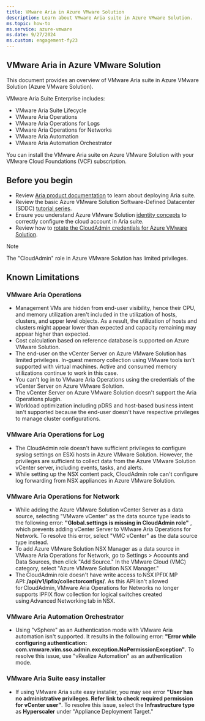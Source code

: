 ```yaml
---
title: VMware Aria in Azure VMware Solution 
description: Learn about VMware Aria suite in Azure VMware Solution. 
ms.topic: how-to
ms.service: azure-vmware
ms.date: 9/27/2024
ms.custom: engagement-fy23
---
```


## VMware Aria in Azure VMware Solution

This document provides an overview of VMware Aria suite in Azure VMware Solution (Azure VMware Solution).  

VMware Aria Suite Enterprise includes:
- VMware Aria Suite Lifecycle
- VMware Aria Operations
- VMware Aria Operations for Logs
- VMware Aria Operations for Networks
- VMware Aria Automation
- VMware Aria Automation Orchestrator

You can install the VMware Aria suite on Azure VMware Solution with your VMware Cloud Foundations (VCF) subscription. 

## Before you begin

- Review [Aria product documentation](https://docs.vmware.com/en/VMware-Aria-Suite/2019/Getting-Started-VMware-Aria-Suite/GUID-6531EC71-6AC0-4C22-BF38-1A5CD21825C6.html) to learn about deploying Aria suite. 
-  Review the basic Azure VMware Solution Software-Defined Datacenter (SDDC) [tutorial series](https://learn.microsoft.com/azure/azure-vmware/tutorial-network-checklist).
- Ensure you understand Azure VMware Solution [identity concepts](https://learn.microsoft.com/azure/azure-vmware/architecture-identity#vcenter-server-access-and-identity) to correctly configure the cloud account in Aria suite.
- Review how to [rotate the CloudAdmin credentials for Azure VMware Solution](https://learn.microsoft.com/azure/azure-vmware/rotate-cloudadmin-credentials?tabs=azure-portal). 


>[!NOTE] 
> The "CloudAdmin" role in Azure VMware Solution has limited privileges. 

## Known Limitations

### VMware Aria Operations 

- Management VMs are hidden from end-user visibility, hence their CPU, and memory utilization aren't included in the utilization of hosts, clusters, and upper level objects. As a result, the utilization of hosts and clusters might appear lower than expected and capacity remaining may appear higher than expected.
- Cost calculation based on reference database is supported on Azure VMware Solution.
- The end-user on the vCenter Server on Azure VMware Solution has limited privileges. In-guest memory collection using VMware tools isn't supported with virtual machines. Active and consumed memory utilizations continue to work in this case.
- You can't log in to VMware Aria Operations using the credentials of the vCenter Server on Azure VMware Solution.
- The vCenter Server on Azure VMware Solution doesn't support the Aria Operations plugin.
- Workload optimization including pDRS and host-based business intent isn't supported because the end-user doesn't have respective privileges to manage cluster configurations.
 
### VMware Aria Operations for Log 

- The CloudAdmin role doesn't have sufficient privileges to configure syslog settings on ESXi hosts in Azure VMware Solution. However, the privileges are sufficient to collect data from the Azure VMware Solution vCenter server, including events, tasks, and alerts.
- While setting up the NSX content pack, CloudAdmin role can't configure log forwarding from NSX appliances in Azure VMware Solution.

### VMware Aria Operations for Network

- While adding the Azure VMware Solution vCenter Server as a data source, selecting "VMware vCenter" as the data source type leads to the following error: **"Global.settings is missing in CloudAdmin role"** , which prevents adding vCenter Server to VMware Aria Operations for Network. To resolve this error, select "VMC vCenter" as the data source type instead.
- To add Azure VMware Solution NSX Manager as a data source in VMware Aria Operations for Network, go to Settings > Accounts and Data Sources, then click "Add Source." In the VMware Cloud (VMC) category, select "Azure VMware Solution NSX Manager."
- The CloudAdmin role doesn't have write access to NSX IPFIX MP API: **/api/v1/ipfix/collectorconfigs/<id>**. As this API isn't allowed for CloudAdmin, VMware Aria Operations for Networks no longer supports IPFIX flow collection for logical switches created using Advanced Networking tab in NSX. 

### VMware Aria Automation Orchestrator

-  Using "vSphere" as an Authentication mode with VMware Aria automation isn't supported. It results in the following error: **"Error while configuring authentication: com.vmware.vim.sso.admin.exception.NoPermissionException"**. To resolve this issue, use "vRealize Automation" as an authentication mode.

### VMware Aria Suite easy installer 

- If using VMware Aria suite easy installer, you may see error **"User has no administrative privileges. Refer link to check required permission for vCenter user"**. To resolve this issue, select the **Infrastructure type** as **Hyperscaler**  under "Appliance Deployment Target."
